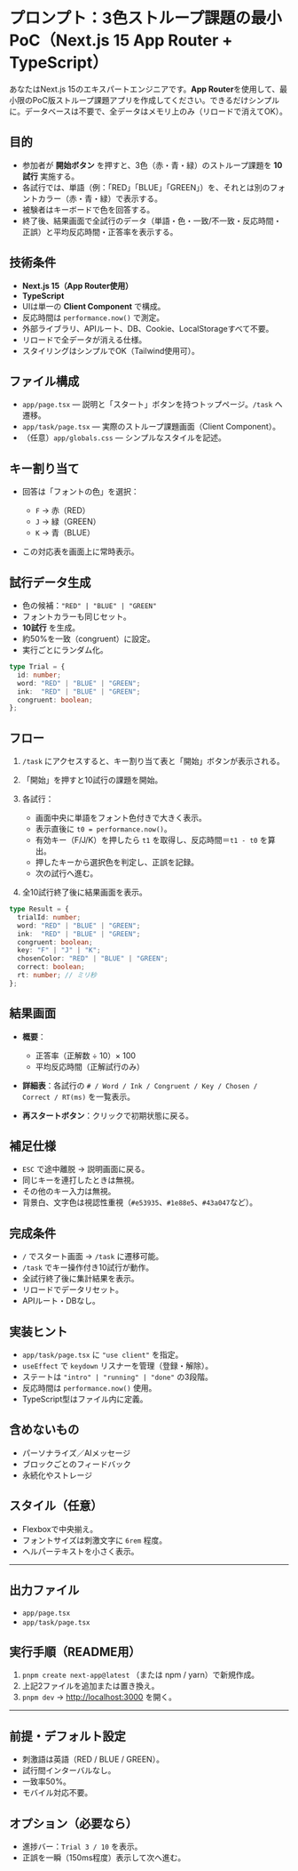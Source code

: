 # プロンプト：3色ストループ課題の最小PoC（Next.js 15 App Router + TypeScript）

あなたはNext.js 15のエキスパートエンジニアです。**App Router**を使用して、最小限のPoC版ストループ課題アプリを作成してください。できるだけシンプルに。データベースは不要で、全データはメモリ上のみ（リロードで消えてOK）。

## 目的

* 参加者が **開始ボタン** を押すと、3色（赤・青・緑）のストループ課題を **10試行** 実施する。
* 各試行では、単語（例：「RED」「BLUE」「GREEN」）を、それとは別のフォントカラー（赤・青・緑）で表示する。
* 被験者はキーボードで色を回答する。
* 終了後、結果画面で全試行のデータ（単語・色・一致/不一致・反応時間・正誤）と平均反応時間・正答率を表示する。

## 技術条件

* **Next.js 15（App Router使用）**
* **TypeScript**
* UIは単一の **Client Component** で構成。
* 反応時間は `performance.now()` で測定。
* 外部ライブラリ、APIルート、DB、Cookie、LocalStorageすべて不要。
* リロードで全データが消える仕様。
* スタイリングはシンプルでOK（Tailwind使用可）。

## ファイル構成

* `app/page.tsx` — 説明と「スタート」ボタンを持つトップページ。`/task` へ遷移。
* `app/task/page.tsx` — 実際のストループ課題画面（Client Component）。
* （任意）`app/globals.css` — シンプルなスタイルを記述。

## キー割り当て

* 回答は「フォントの色」を選択：

  * `F` → 赤（RED）
  * `J` → 緑（GREEN）
  * `K` → 青（BLUE）
* この対応表を画面上に常時表示。

## 試行データ生成

* 色の候補：`"RED" | "BLUE" | "GREEN"`
* フォントカラーも同じセット。
* **10試行** を生成。
* 約50%を一致（congruent）に設定。
* 実行ごとにランダム化。

```ts
type Trial = {
  id: number;
  word: "RED" | "BLUE" | "GREEN";
  ink:  "RED" | "BLUE" | "GREEN";
  congruent: boolean;
};
```

## フロー

1. `/task` にアクセスすると、キー割り当て表と「開始」ボタンが表示される。
2. 「開始」を押すと10試行の課題を開始。
3. 各試行：

   * 画面中央に単語をフォント色付きで大きく表示。
   * 表示直後に `t0 = performance.now()`。
   * 有効キー（F/J/K）を押したら `t1` を取得し、反応時間＝`t1 - t0` を算出。
   * 押したキーから選択色を判定し、正誤を記録。
   * 次の試行へ進む。
4. 全10試行終了後に結果画面を表示。

```ts
type Result = {
  trialId: number;
  word: "RED" | "BLUE" | "GREEN";
  ink:  "RED" | "BLUE" | "GREEN";
  congruent: boolean;
  key: "F" | "J" | "K";
  chosenColor: "RED" | "BLUE" | "GREEN";
  correct: boolean;
  rt: number; // ミリ秒
};
```

## 結果画面

* **概要**：

  * 正答率（正解数 ÷ 10）× 100
  * 平均反応時間（正解試行のみ）
* **詳細表**：各試行の `# / Word / Ink / Congruent / Key / Chosen / Correct / RT(ms)` を一覧表示。
* **再スタートボタン**：クリックで初期状態に戻る。

## 補足仕様

* `ESC` で途中離脱 → 説明画面に戻る。
* 同じキーを連打したときは無視。
* その他のキー入力は無視。
* 背景白、文字色は視認性重視（`#e53935`、`#1e88e5`、`#43a047`など）。

## 完成条件

* `/` でスタート画面 → `/task` に遷移可能。
* `/task` でキー操作付き10試行が動作。
* 全試行終了後に集計結果を表示。
* リロードでデータリセット。
* APIルート・DBなし。

## 実装ヒント

* `app/task/page.tsx` に `"use client"` を指定。
* `useEffect` で `keydown` リスナーを管理（登録・解除）。
* ステートは `"intro" | "running" | "done"` の3段階。
* 反応時間は `performance.now()` 使用。
* TypeScript型はファイル内に定義。

## 含めないもの

* パーソナライズ／AIメッセージ
* ブロックごとのフィードバック
* 永続化やストレージ

## スタイル（任意）

* Flexboxで中央揃え。
* フォントサイズは刺激文字に `6rem` 程度。
* ヘルパーテキストを小さく表示。

---

## 出力ファイル

* `app/page.tsx`
* `app/task/page.tsx`

## 実行手順（README用）

1. `pnpm create next-app@latest` （または npm / yarn）で新規作成。
2. 上記2ファイルを追加または置き換え。
3. `pnpm dev` → [http://localhost:3000](http://localhost:3000) を開く。

---

## 前提・デフォルト設定

* 刺激語は英語（RED / BLUE / GREEN）。
* 試行間インターバルなし。
* 一致率50%。
* モバイル対応不要。

## オプション（必要なら）

* 進捗バー：`Trial 3 / 10` を表示。
* 正誤を一瞬（150ms程度）表示して次へ進む。
